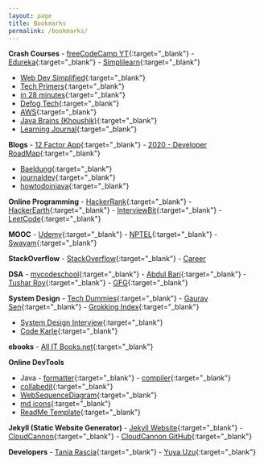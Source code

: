 ```yaml
---
layout: page
title: Bookmarks
permalink: /bookmarks/
---
```


**Crash Courses** - [freeCodeCamp YT]{:target="_blank"} - [Edureka]{:target="_blank"} - [Simplilearn]{:target="_blank"}
- [Web Dev Simplified](https://www.youtube.com/c/WebDevSimplified/playlists){:target="_blank"}
- [Tech Primers](https://www.youtube.com/channel/UCB12jjYsYv-eipCvBDcMbXw/playlists){:target="_blank"}
- [in 28 minutes](https://www.youtube.com/user/rithustutorials/playlists){:target="_blank"}
- [Defog Tech](https://www.youtube.com/channel/UCiz26UeGvcTy4_M3Zhgk7FQ/playlists){:target="_blank"}
- [AWS](https://www.youtube.com/c/amazonwebservices/playlists){:target="_blank"}
- [Java Brains (Khoushik)](https://www.youtube.com/user/koushks/playlists){:target="_blank"}
- [Learning Journal](https://www.youtube.com/channel/UC8OU1Tc1kxiI37uXBAbTX7A/playlists){:target="_blank"}

[freeCodeCamp YT]: https://www.youtube.com/c/Freecodecamp/videos
[Edureka]: https://www.youtube.com/user/edurekaIN/playlists
[Simplilearn]: https://www.youtube.com/c/SimplilearnOfficial/videos

**Blogs** - [12 Factor App]{:target="_blank"} - [2020 - Developer RoadMap]{:target="_blank"}
- [Baeldung](https://www.baeldung.com){:target="_blank"}
- [journaldev](https://www.journaldev.com){:target="_blank"}
- [howtodoinjava](https://howtodoinjava.com){:target="_blank"}

[12 Factor App]: https://12factor.net
[2020 - Developer RoadMap]: https://javarevisited.blogspot.com/2019/10/the-java-developer-roadmap.html

**Online Programming** - [HackerRank]{:target="_blank"} - [HackerEarth]{:target="_blank"} - [InterviewBit]{:target="_blank"} - [LeetCode]{:target="_blank"}

[HackerRank]: https://www.hackerrank.com/jobs/search
[HackerEarth]: https://www.hackerearth.com/challenges/hiring
[InterviewBit]: https://interviewbit.com
[LeetCode]: https://leetcode.com/contest

**MOOC** - [Udemy]{:target="_blank"} - [NPTEL]{:target="_blank"} - [Swayam]{:target="_blank"}

[Udemy]: https://www.udemy.com/home/my-courses/collections
[NPTEL]: https://nptel.ac.in/
[Swayam]: https://swayam.gov.in/mycourses

**StackOverflow** - [StackOverflow](https://stackoverflow.com){:target="_blank"} - [Career](../career)

**DSA** - [mycodeschool]{:target="_blank"} - [Abdul Bari]{:target="_blank"} - [Tushar Roy]{:target="_blank"} - [GFG]{:target="_blank"}

[mycodeschool]: https://www.youtube.com/user/mycodeschool/playlists
[Abdul Bari]: https://www.youtube.com/channel/UCZCFT11CWBi3MHNlGf019nw/playlists
[Tushar Roy]: https://www.youtube.com/user/tusharroy2525/playlists
[GFG]: https://www.youtube.com/channel/UC0RhatS1pyxInC00YKjjBqQ/playlists

**System Design** - [Tech Dummies]{:target="_blank"} - [Gaurav Sen]{:target="_blank"} - [Grokking Index]{:target="_blank"}
- [System Design Interview](https://www.youtube.com/channel/UC9vLsnF6QPYuH51njmIooCQ){:target="_blank"}
- [Code Karle](https://www.youtube.com/c/codeKarle/featured){:target="_blank"}

[Tech Dummies]: https://www.youtube.com/channel/UCn1XnDWhsLS5URXTi5wtFTA/playlists
[Gaurav Sen]: https://www.youtube.com/channel/UCRPMAqdtSgd0Ipeef7iFsKw/playlists
[Grokking Index]: https://www.educative.io/courses/grokking-the-system-design-interview

**ebooks** - [All IT Books.net](https://allitbooks.net/){:target="_blank"}

**Online DevTools**
- Java - [formatter](https://www.tutorialspoint.com/online_java_formatter.htm){:target="_blank"} - [compiler](https://www.tutorialspoint.com/compile_java_online.php){:target="_blank"}
- [collabedit](http://collabedit.com/){:target="_blank"}
- [WebSequenceDiagram](https://www.websequencediagrams.com/){:target="_blank"}
- [md icons](https://gist.github.com/rxaviers/7360908){:target="_blank"}
- [ReadMe Template](https://gist.github.com/PurpleBooth/109311bb0361f32d87a2){:target="_blank"}

**Jekyll (Static Website Generator)** - [Jekyll Website](https://jekyllrb.com/docs/){:target="_blank"} - [CloudCannon](https://orange-ape.cloudvent.net/){:target="_blank"} - [CloudCannon GitHub](https://github.com/CloudCannon/base-jekyll-template){:target="_blank"}

**Developers** - [Tania Rascia](https://www.taniarascia.com/){:target="_blank"} - [Yuya Uzu](https://uzu.works/){:target="_blank"}